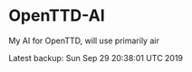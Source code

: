 # OpenTTD-AI
My AI for OpenTTD, will use primarily air

Latest backup: Sun Sep 29 20:38:01 UTC 2019
